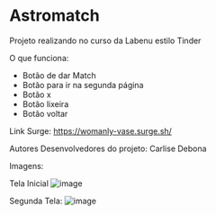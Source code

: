 # Astromatch
Projeto realizando no curso da Labenu estilo Tinder

O que funciona:
- Botão de dar Match
- Botão para ir na segunda página
- Botão x
- Botão lixeira
- Botão voltar

Link Surge:
https://womanly-vase.surge.sh/

Autores Desenvolvedores do projeto: Carlise Debona

Imagens:

Tela Inicial 
![image](https://user-images.githubusercontent.com/92445126/160147153-d6be4758-35aa-4f90-95c3-603892a511fa.png)

Segunda Tela:
![image](https://user-images.githubusercontent.com/92445126/160147427-569e2f32-d942-4ca5-89f6-00ee45d0d36b.png)


